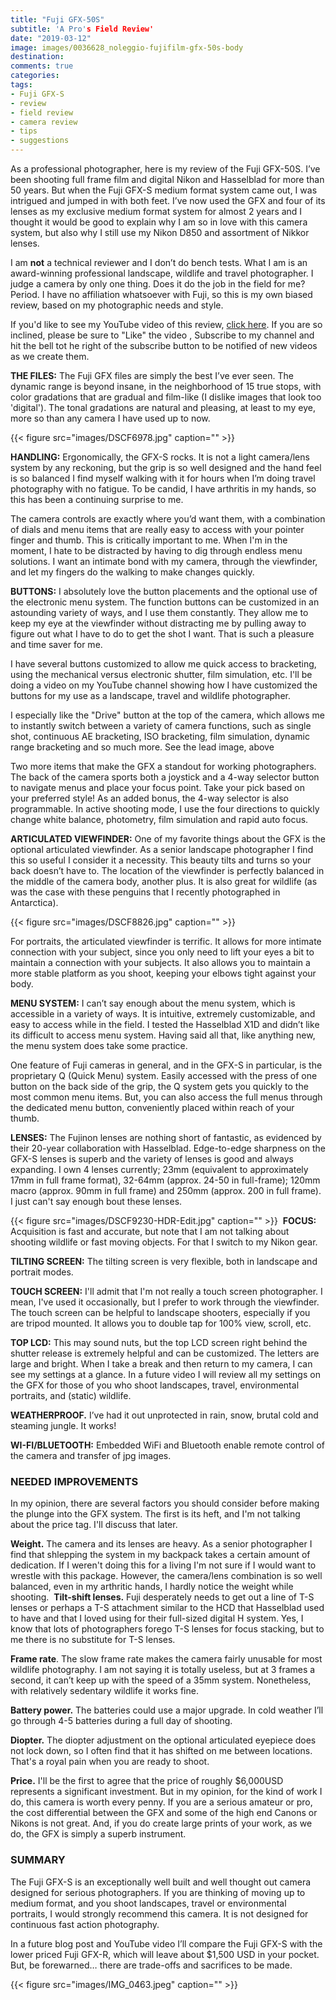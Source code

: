 ```yaml
---
title: "Fuji GFX-50S"
subtitle: 'A Pro's Field Review'
date: "2019-03-12"
image: images/0036628_noleggio-fujifilm-gfx-50s-body
destination:
comments: true
categories: 
tags:
- Fuji GFX-S
- review
- field review
- camera review
- tips
- suggestions
---
```


As a professional photographer, here is my review of the Fuji GFX-50S. I’ve been shooting full frame film and digital Nikon and Hasselblad for more than 50 years. But when the Fuji GFX-S medium format system came out, I was intrigued and jumped in with both feet. I’ve now used the GFX and four of its lenses as my exclusive medium format system for almost 2 years and I thought it would be good to explain why I am so in love with this camera system, but also why I still use my Nikon D850 and assortment of Nikkor lenses. 

I am **not** a technical reviewer and I don’t do bench tests. What I am is an award-winning professional landscape, wildlife and travel photographer. I judge a camera by only one thing. Does it do the job in the field for me? Period. I have no affiliation whatsoever with Fuji, so this is my own biased review, based on my photographic needs and style. 

If you'd like to see my YouTube video of this review, [click here](https://youtu.be/uB_YxWmDJVw). If you are so inclined, please be sure to "Like" the video , Subscribe to my channel and hit the bell tot he right of the subscribe button to be notified of new videos as we create them.

**THE FILES:** The Fuji GFX files are simply the best I’ve ever seen. The dynamic range is beyond insane, in the neighborhood of 15 true stops, with color gradations that are gradual and film-like (I dislike images that look too 'digital'). The tonal gradations are natural and pleasing, at least to my eye, more so than any camera I have used up to now.  

{{< figure src="images/DSCF6978.jpg" caption="" >}}

**HANDLING:** Ergonomically, the  GFX-S rocks. It is not a light camera/lens system by any reckoning, but the grip is so well designed and the hand feel is so balanced I find myself walking with it for hours when I’m doing travel photography with no fatigue.  To be candid, I have arthritis in my hands, so this has been a continuing surprise to me. 

The camera controls are exactly where you’d want them, with a combination of dials and menu items that are really easy to access with your pointer finger and thumb. This is critically important to me. When I'm in the moment, I hate to be distracted by having to dig through endless menu solutions. I want an intimate bond with my camera, through the viewfinder, and let my fingers do the walking to make changes quickly. 

**BUTTONS:** I absolutely love the button placements and the  optional use of the electronic menu system. The function buttons can be customized in an astounding variety of ways, and I use them constantly. They allow me to keep my eye at the viewfinder without distracting me by pulling away to figure out what I have to do to get the shot I want. That is such a pleasure and time saver for me. 

I have several buttons customized to allow me quick access to bracketing, using the mechanical versus electronic shutter, film simulation, etc. I'll be doing a video on my YouTube channel showing how I have customized the buttons for my use as a landscape, travel and wildlife photographer. 

I especially like the "Drive" button at the top of the camera, which allows me to instantly switch between a variety of camera  functions, such as single shot, continuous AE bracketing, ISO bracketing, film simulation, dynamic range bracketing and so much more. See the lead image, above

Two more items that make the GFX a standout for working photographers. The back of the camera sports both a joystick and a 4-way selector button to navigate menus and place your focus point. Take your pick based on your preferred style! As an added bonus, the 4-way selector is also programmable. In active shooting mode, I use the four directions to quickly change white balance, photometry, film simulation and rapid auto focus. 

**ARTICULATED VIEWFINDER:** One of my favorite things about the GFX is the optional articulated viewfinder. As a senior landscape photographer I find this so useful I consider it a necessity. This beauty tilts and turns so your back doesn’t have to. The location of the viewfinder is perfectly balanced in the middle of the camera body, another plus. It is also great for wildlife (as was the case with these penguins that I recently photographed in Antarctica). 

{{< figure src="images/DSCF8826.jpg" caption="" >}}

For portraits, the articulated viewfinder is terrific. It allows for more intimate connection with your subject, since you only need to lift your eyes a bit to maintain a connection with your subjects. It also allows you to maintain a more stable platform as you shoot, keeping your elbows tight against your body. 

**MENU SYSTEM:** I can’t say enough about the menu system, which is accessible in a variety of ways. It is intuitive, extremely customizable, and easy to access while in the field. I tested the Hasselblad X1D and didn’t like its difficult to access menu system.  Having said all that, like anything new, the menu system does take some practice. 

One feature of Fuji cameras in general, and in the GFX-S in particular, is the proprietary Q (Quick Menu) system. Easily accessed with the press of one button on the back side of the grip, the Q system gets you quickly to the most common menu items. But, you can also access the full menus through the dedicated menu button, conveniently placed within reach of your thumb. 

**LENSES:** The Fujinon lenses are nothing short of fantastic, as evidenced by their 20-year collaboration with Hasselblad. Edge-to-edge sharpness on the GFX-S lenses is superb and the variety of lenses is good and always expanding. I own 4 lenses currently; 23mm (equivalent to approximately 17mm in full frame format),  32-64mm (approx. 24-50 in full-frame); 120mm macro (approx. 90mm in full frame) and 250mm (approx. 200 in full frame). I just can't say enough bout these lenses. 

{{< figure src="images/DSCF9230-HDR-Edit.jpg" caption="" >}} 
**FOCUS:**  Acquisition is fast and accurate, but note that I am not talking about shooting wildlife or fast moving objects. For that I switch to my Nikon gear. 

**TILTING SCREEN:** The tilting screen is very flexible, both in landscape and portrait modes. 

**TOUCH SCREEN:** I'll admit that I'm not really a touch screen photographer. I mean, I've used it occasionally, but I prefer to work through the viewfinder. The touch screen can  be helpful to landscape shooters, especially if you are tripod mounted. It allows you to double tap for 100% view, scroll, etc. 

**TOP LCD:** This may sound nuts, but the top LCD screen right behind the shutter release is extremely helpful and can be customized. The letters are large and bright. When I take a break and then return to my camera, I can see my settings at a glance. In a future video I will review all my settings on the GFX for those of you who shoot landscapes, travel, environmental portraits, and (static) wildlife. 

**WEATHERPROOF.** I’ve had it out unprotected in rain, snow, brutal cold and steaming jungle. It works! 

**WI-FI/BLUETOOTH:** Embedded WiFi and Bluetooth enable remote control of the camera and transfer of jpg images.

### NEEDED IMPROVEMENTS  
In my opinion, there are several factors you should consider before making the plunge into the GFX system. The first is its heft, and I'm not talking about the price tag. I'll discuss that later. 

**Weight.** The camera and its lenses are heavy. As a senior photographer I find that shlepping the system in my backpack takes a certain amount of dedication. If I weren't doing this for a living I'm not sure if I would want to wrestle with this package. However, the camera/lens combination is so well balanced, even in my arthritic hands, I hardly notice the weight while shooting. 
 **Tilt-shift lenses.** Fuji desperately needs to get out a line of T-S lenses or perhaps a T-S attachment similar to the HCD that Hasselblad used to have and that I loved using for their full-sized digital H system. Yes, I know that lots of photographers forego T-S lenses for focus stacking, but to me there is no substitute for T-S lenses. 

**Frame rate**. The slow frame rate makes the camera fairly unusable for most wildlife photography. I am not saying it is totally useless, but at 3 frames a second, it can’t keep up with the speed of a 35mm system. Nonetheless, with relatively sedentary wildlife it works fine. 

**Battery power.** The batteries could use a major upgrade. In cold weather I’ll go through 4-5 batteries during a full day of shooting. 

**Diopter.** The diopter adjustment on the optional articulated eyepiece does not lock down, so I often find that it has shifted on me between locations. That's a royal pain when you are ready to shoot. 

**Price.** I'll be the first to agree that the price of roughly $6,000USD represents a significant investment. But in my opinion, for the kind of work I do, this camera is worth every penny. If you are a serious amateur or pro, the cost differential between the GFX and some of the high end Canons or Nikons is not great. And, if you do create large prints of your work, as we do, the GFX is simply a superb instrument. 

### SUMMARY 
The Fuji GFX-S is an exceptionally well built and well thought out camera designed for serious photographers. If you are thinking of moving up to medium format, and you shoot landscapes, travel or environmental portraits, I would strongly recommend this camera. It is not designed for continuous fast action photography. 

In a future blog post and YouTube video I’ll compare the Fuji GFX-S with the lower priced Fuji GFX-R, which will leave about $1,500 USD in your pocket. But, be forewarned… there are trade-offs and sacrifices to be made. 


{{< figure src="images/IMG_0463.jpeg" caption="" >}}
